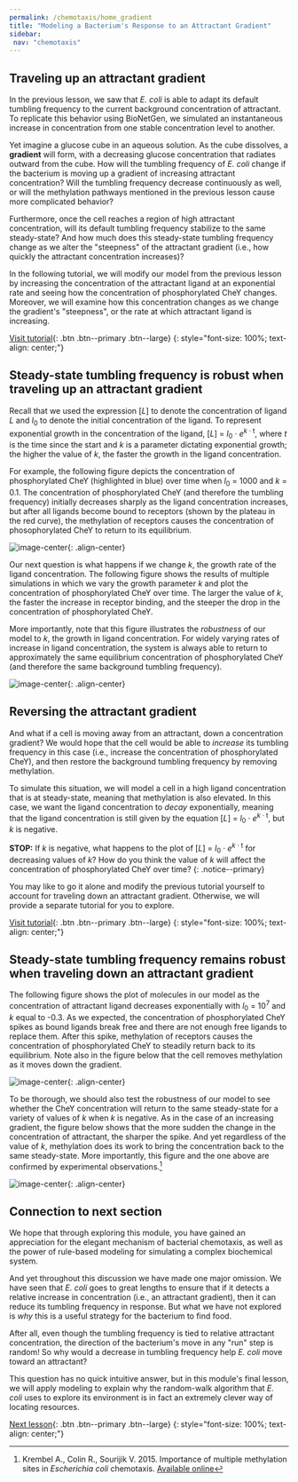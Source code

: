 ```yaml
---
permalink: /chemotaxis/home_gradient
title: "Modeling a Bacterium's Response to an Attractant Gradient"
sidebar:
 nav: "chemotaxis"
---
```


## Traveling up an attractant gradient

In the previous lesson, we saw that *E. coli* is able to adapt its default tumbling frequency to the current background concentration of attractant. To replicate this behavior using BioNetGen, we simulated an instantaneous increase in concentration from one stable concentration level to another.

Yet imagine a glucose cube in an aqueous solution. As the cube dissolves, a **gradient** will form, with a decreasing glucose concentration that radiates outward from the cube. How will the tumbling frequency of *E. coli* change if the bacterium is moving up a gradient of increasing attractant concentration?  Will the tumbling frequency decrease continuously as well, or will the methylation pathways mentioned in the previous lesson cause more complicated behavior?

Furthermore, once the cell reaches a region of high attractant concentration, will its default tumbling frequency stabilize to the same steady-state?  And how much does this steady-state tumbling frequency change as we alter the "steepness" of the attractant gradient (i.e., how quickly the attractant concentration increases)?

In the following tutorial, we will modify our model from the previous lesson by increasing the concentration of the attractant ligand at an exponential rate and seeing how the concentration of phosphorylated CheY changes. Moreover, we will examine how this concentration changes as we change the gradient's "steepness", or the rate at which attractant ligand is increasing.

[Visit tutorial](tutorial_gradient){: .btn .btn--primary .btn--large}
{: style="font-size: 100%; text-align: center;"}

## Steady-state tumbling frequency is robust when traveling up an attractant gradient

Recall that we used the expression [*L*] to denote the concentration of ligand *L* and *l*<sub>0</sub> to denote the initial concentration of the ligand. To represent exponential growth in the concentration of the ligand, [*L*] = *l*<sub>0</sub> · *e*<sup>*k* · t</sup>, where *t* is the time since the start and *k* is a parameter dictating exponential growth; the higher the value of *k*, the faster the growth in the ligand concentration.

For example, the following figure depicts the concentration of phosphorylated CheY (highlighted in blue) over time when *l*<sub>0</sub> = 1000 and *k* = 0.1. The concentration of phosphorylated CheY (and therefore the tumbling frequency) initially decreases sharply as the ligand concentration increases, but after all ligands become bound to receptors (shown by the plateau in the red curve), the methylation of receptors causes the concentration of phosophorylated CheY to return to its equilibrium.

![image-center](../assets/images/chemotaxis_tutorial_addition01.png){: .align-center}

Our next question is what happens if we change *k*, the growth rate of the ligand concentration. The following figure shows the results of multiple simulations in which we vary the growth parameter *k* and plot the concentration of phosphorylated CheY over time. The larger the value of *k*, the faster the increase in receptor binding, and the steeper the drop in the concentration of phosphorylated CheY.

More importantly, note that this figure illustrates the *robustness* of our model to *k*, the growth in ligand concentration. For widely varying rates of increase in ligand concentration, the system is always able to return to approximately the same equilibrium concentration of phosphorylated CheY (and therefore the same background tumbling frequency).

![image-center](../assets/images/chemotaxis_tutorial_addition03.png){: .align-center}

## Reversing the attractant gradient

And what if a cell is moving away from an attractant, down a concentration gradient? We would hope that the cell would be able to *increase* its tumbling frequency in this case (i.e., increase the concentration of phosphorylated CheY), and then restore the background tumbling frequency by removing methylation.

To simulate this situation, we will model a cell in a high ligand concentration that is at steady-state, meaning that methylation is also elevated. In this case, we want the ligand concentration to *decay* exponentially, meaning that the ligand concentration is still given by the equation [*L*] = *l*<sub>0</sub> · *e*<sup>*k* · t</sup>, but *k* is negative.

**STOP:** If *k* is negative, what happens to the plot of [*L*] = *l*<sub>0</sub> · *e*<sup>*k* · t</sup> for decreasing values of *k*? How do you think the value of *k* will affect the concentration of phosphorylated CheY over time?
{: .notice--primary}

You may like to go it alone and modify the previous tutorial yourself to account for traveling down an attractant gradient. Otherwise, we will provide a separate tutorial for you to explore.

[Visit tutorial](tutorial_removal){: .btn .btn--primary .btn--large}
{: style="font-size: 100%; text-align: center;"}

## Steady-state tumbling frequency remains robust when traveling down an attractant gradient

The following figure shows the plot of molecules in our model as the concentration of attractant ligand decreases exponentially with *l*<sub>0</sub> = 10<sup>7</sup> and *k* equal to -0.3. As we expected, the concentration of phosphorylated CheY spikes as bound ligands break free and there are not enough free ligands to replace them. After this spike, methylation of receptors causes the concentration of phosphorylated CheY to steadily return back to its equilibrium. Note also in the figure below that the cell removes methylation as it moves down the gradient.

![image-center](../assets/images/chemotaxis_tutorial_removal01.png){: .align-center}

<!--
 In particular, the new steady methylation states  adapt to a higher ligand concentration, the methlyation states of the cell become higher. If the cell then moves down the gradient to somewhere with no ligand present, the methylation states should also be restored. Check that the new steady state concentration of receptors at high, medium, and low methylation states match the starting concentration of our [adaptation simulation](tutorial_adap).
-->

To be thorough, we should also test the robustness of our model to see whether the CheY concentration will return to the same steady-state for a variety of values of *k* when *k* is negative. As in the case of an increasing gradient, the figure below shows that the more sudden the change in the concentration of attractant, the sharper the spike. And yet regardless of the value of *k*, methylation does its work to bring the concentration back to the same steady-state. More importantly, this figure and the one above are confirmed by experimental observations.[^Krembel2015]

![image-center](../assets/images/chemotaxis_tutorial_removal02.png){: .align-center}

## Connection to next section

We hope that through exploring this module, you have gained an appreciation for the elegant mechanism of bacterial chemotaxis, as well as the power of rule-based modeling for simulating a complex biochemical system.

And yet throughout this discussion we have made one major omission. We have seen that *E. coli* goes to great lengths to ensure that if it detects a relative increase in concentration (i.e., an attractant gradient), then it can reduce its tumbling frequency in response. But what we have not explored is *why* this is a useful strategy for the bacterium to find food.

After all, even though the tumbling frequency is tied to relative attractant concentration, the direction of the bacterium's move in any "run" step is random! So why would a decrease in tumbling frequency help  *E. coli* move toward an attractant?

This question has no quick intuitive answer, but in this module's final lesson, we will apply modeling to explain why the random-walk algorithm that *E. coli* uses to explore its environment is in fact an extremely clever way of locating resources.

[Next lesson](home_conclusion){: .btn .btn--primary .btn--large}
{: style="font-size: 100%; text-align: center;"}

[^Krembel2015]: Krembel A., Colin R., Sourijik V. 2015. Importance of multiple methylation sites in *Escherichia coli* chemotaxis. [Available online](https://journals.plos.org/plosone/article?id=10.1371/journal.pone.0145582)
